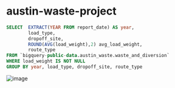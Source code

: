 # austin-waste-project

```sql
SELECT  EXTRACT(YEAR FROM report_date) AS year, 
        load_type, 
        dropoff_site, 
        ROUND(AVG(load_weight),2) avg_load_weight, 
        route_type
FROM `bigquery-public-data.austin_waste.waste_and_diversion`
WHERE load_weight IS NOT NULL
GROUP BY year, load_type, dropoff_site, route_type
```

![image](https://user-images.githubusercontent.com/30465635/214955484-fe7984a6-260f-4259-b263-c2ee685551f0.png)
